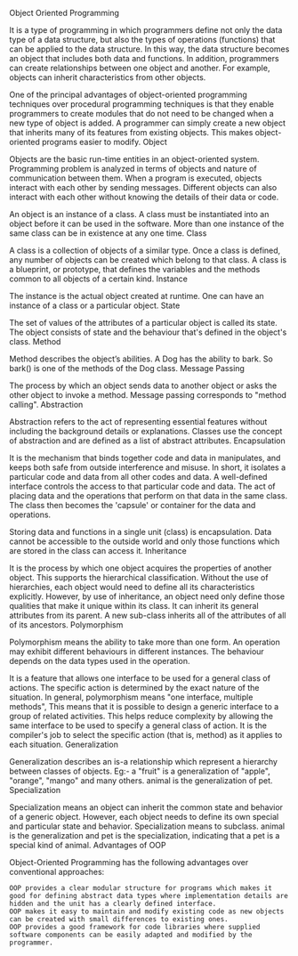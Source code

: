 Object Oriented Programming

It is a type of programming in which programmers define not only the data type of a data structure, but also the types of operations (functions) that can be applied to the data structure. In this way, the data structure becomes an object that includes both data and functions. In addition, programmers can create relationships between one object and another. For example, objects can inherit characteristics from other objects.

One of the principal advantages of object-oriented programming techniques over procedural programming techniques is that they enable programmers to create modules that do not need to be changed when a new type of object is added. A programmer can simply create a new object that inherits many of its features from existing objects. This makes object-oriented programs easier to modify.
Object

Objects are the basic run-time entities in an object-oriented system. Programming problem is analyzed in terms of objects and nature of communication between them. When a program is executed, objects interact with each other by sending messages. Different objects can also interact with each other without knowing the details of their data or code.

An object is an instance of a class. A class must be instantiated into an object before it can be used in the software. More than one instance of the same class can be in existence at any one time.
Class

A class is a collection of objects of a similar type. Once a class is defined, any number of objects can be created which belong to that class. A class is a blueprint, or prototype, that defines the variables and the methods common to all objects of a certain kind.
Instance

The instance is the actual object created at runtime. One can have an instance of a class or a particular object.
State

The set of values of the attributes of a particular object is called its state. The object consists of state and the behaviour that's defined in the object's class.
Method

Method describes the object’s abilities. A Dog has the ability to bark. So bark() is one of the methods of the Dog class.
Message Passing

The process by which an object sends data to another object or asks the other object to invoke a method. Message passing corresponds to "method calling".
Abstraction

Abstraction refers to the act of representing essential features without including the background details or explanations. Classes use the concept of abstraction and are defined as a list of abstract attributes.
Encapsulation

It is the mechanism that binds together code and data in manipulates, and keeps both safe from outside interference and misuse. In short, it isolates a particular code and data from all other codes and data. A well-defined interface controls the access to that particular code and data. The act of placing data and the operations that perform on that data in the same class. The class then becomes the 'capsule' or container for the data and operations.

Storing data and functions in a single unit (class) is encapsulation. Data cannot be accessible to the outside world and only those functions which are stored in the class can access it.
Inheritance

It is the process by which one object acquires the properties of another object. This supports the hierarchical classification. Without the use of hierarchies, each object would need to define all its characteristics explicitly. However, by use of inheritance, an object need only define those qualities that make it unique within its class. It can inherit its general attributes from its parent. A new sub-class inherits all of the attributes of all of its ancestors.
Polymorphism

Polymorphism means the ability to take more than one form. An operation may exhibit different behaviours in different instances. The behaviour depends on the data types used in the operation.

It is a feature that allows one interface to be used for a general class of actions. The specific action is determined by the exact nature of the situation. In general, polymorphism means "one interface, multiple methods", This means that it is possible to design a generic interface to a group of related activities. This helps reduce complexity by allowing the same interface to be used to specify a general class of action. It is the compiler's job to select the specific action (that is, method) as it applies to each situation.
Generalization

Generalization describes an is-a relationship which represent a hierarchy between classes of objects. Eg:- a "fruit" is a generalization of "apple", "orange", "mango" and many others. animal is the generalization of pet.
Specialization

Specialization means an object can inherit the common state and behavior of a generic object. However, each object needs to define its own special and particular state and behavior. Specialization means to subclass. animal is the generalization and pet is the specialization, indicating that a pet is a special kind of animal.
Advantages of OOP

Object-Oriented Programming has the following advantages over conventional approaches:

    OOP provides a clear modular structure for programs which makes it good for defining abstract data types where implementation details are hidden and the unit has a clearly defined interface.
    OOP makes it easy to maintain and modify existing code as new objects can be created with small differences to existing ones.
    OOP provides a good framework for code libraries where supplied software components can be easily adapted and modified by the programmer.
